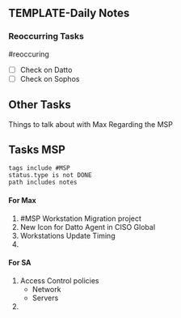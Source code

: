 ## TEMPLATE-Daily Notes

### Reoccurring Tasks

#reoccuring

- [ ] Check on Datto
- [ ] Check on Sophos

## Other Tasks

Things to talk about with Max Regarding the MSP
## Tasks MSP
```tasks
tags include #MSP 
status.type is not DONE
path includes notes
```

#### For Max
1. #MSP Workstation Migration project
2. New Icon for Datto Agent in CISO Global
3. Workstations Update Timing
4. 

#### For SA
1. Access Control policies
	* Network
	* Servers
2. 
